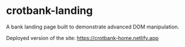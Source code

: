 # crotbank-landing
A bank landing page built to demonstrate advanced DOM manipulation.

Deployed version of the site: https://crotbank-home.netlify.app
